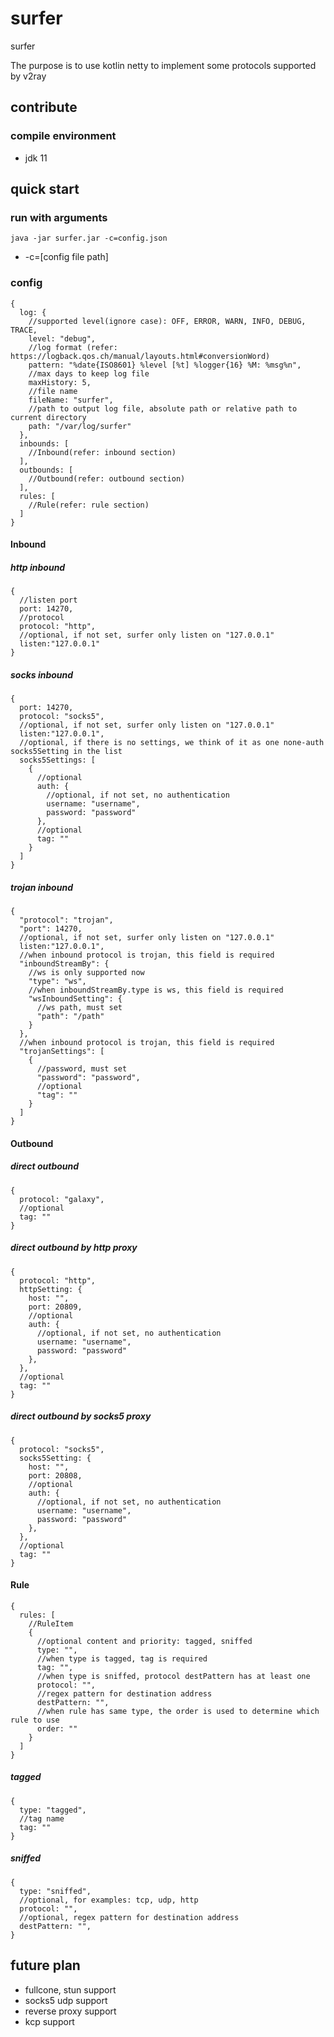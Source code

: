 # surfer

surfer

The purpose is to use kotlin netty to implement some protocols supported by v2ray

## contribute

### compile environment

- jdk 11

## quick start

### run with arguments

```shell
java -jar surfer.jar -c=config.json
```

- -c=[config file path]

### config

```json5
{
  log: {
    //supported level(ignore case): OFF, ERROR, WARN, INFO, DEBUG, TRACE,
    level: "debug",
    //log format (refer: https://logback.qos.ch/manual/layouts.html#conversionWord)
    pattern: "%date{ISO8601} %level [%t] %logger{16} %M: %msg%n",
    //max days to keep log file
    maxHistory: 5,
    //file name
    fileName: "surfer",
    //path to output log file, absolute path or relative path to current directory
    path: "/var/log/surfer"
  },
  inbounds: [
    //Inbound(refer: inbound section)
  ],
  outbounds: [
    //Outbound(refer: outbound section)
  ],
  rules: [
    //Rule(refer: rule section)
  ]
}
```

#### Inbound

##### http inbound

```json5
{
  //listen port
  port: 14270,
  //protocol
  protocol: "http",
  //optional, if not set, surfer only listen on "127.0.0.1"
  listen:"127.0.0.1"
}
```

##### socks inbound

```json5
{
  port: 14270,
  protocol: "socks5",
  //optional, if not set, surfer only listen on "127.0.0.1"
  listen:"127.0.0.1",
  //optional, if there is no settings, we think of it as one none-auth socks5Setting in the list
  socks5Settings: [
    {
      //optional
      auth: {
        //optional, if not set, no authentication
        username: "username",
        password: "password"
      },
      //optional
      tag: ""
    }
  ]
}
```

##### trojan inbound

```json5
{
  "protocol": "trojan",
  "port": 14270,
  //optional, if not set, surfer only listen on "127.0.0.1"
  listen:"127.0.0.1",
  //when inbound protocol is trojan, this field is required
  "inboundStreamBy": {
    //ws is only supported now
    "type": "ws",
    //when inboundStreamBy.type is ws, this field is required 
    "wsInboundSetting": {
      //ws path, must set
      "path": "/path"
    }
  },
  //when inbound protocol is trojan, this field is required
  "trojanSettings": [
    {
      //password, must set
      "password": "password",
      //optional
      "tag": ""
    }
  ]
}
```

#### Outbound

##### direct outbound

```json5
{
  protocol: "galaxy",
  //optional
  tag: ""
}
```

##### direct outbound by http proxy

```json5
{
  protocol: "http",
  httpSetting: {
    host: "",
    port: 20809,
    //optional
    auth: {
      //optional, if not set, no authentication
      username: "username",
      password: "password"
    },
  },
  //optional
  tag: ""
}
```
##### direct outbound by socks5 proxy

```json5
{
  protocol: "socks5",
  socks5Setting: {
    host: "",
    port: 20808,
    //optional
    auth: {
      //optional, if not set, no authentication
      username: "username",
      password: "password"
    },
  },
  //optional
  tag: ""
}
```


#### Rule

```json5
{
  rules: [
    //RuleItem
    {
      //optional content and priority: tagged, sniffed
      type: "",
      //when type is tagged, tag is required
      tag: "",
      //when type is sniffed, protocol destPattern has at least one
      protocol: "",
      //regex pattern for destination address
      destPattern: "",
      //when rule has same type, the order is used to determine which rule to use 
      order: ""
    }
  ]
}
```

##### tagged

```json5
{
  type: "tagged",
  //tag name
  tag: ""
}
```

##### sniffed

```json5
{
  type: "sniffed",
  //optional, for examples: tcp, udp, http
  protocol: "",
  //optional, regex pattern for destination address
  destPattern: "",
}
```
## future plan

- fullcone, stun support
- socks5 udp support
- reverse proxy support
- kcp support
